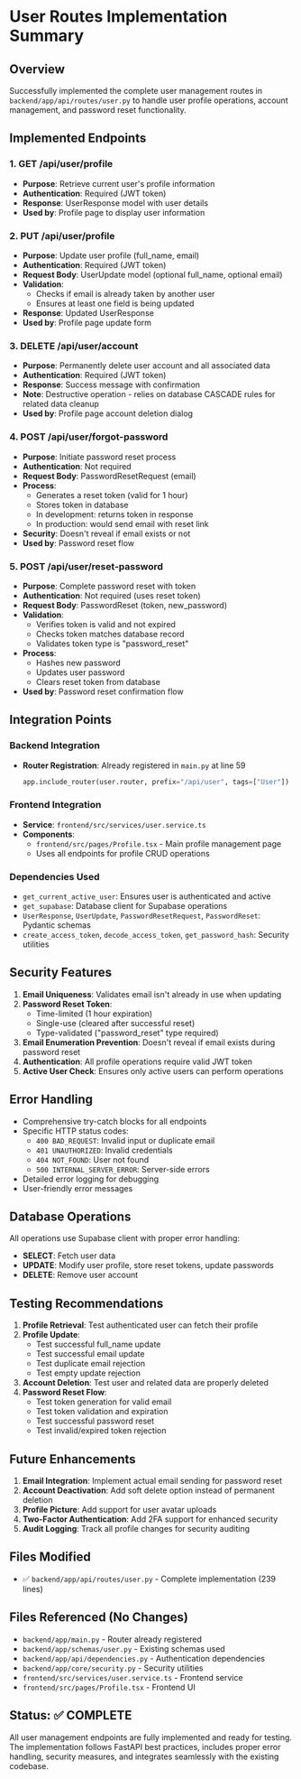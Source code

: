 # User Routes Implementation Summary

## Overview
Successfully implemented the complete user management routes in `backend/app/api/routes/user.py` to handle user profile operations, account management, and password reset functionality.

## Implemented Endpoints

### 1. **GET /api/user/profile**
- **Purpose**: Retrieve current user's profile information
- **Authentication**: Required (JWT token)
- **Response**: UserResponse model with user details
- **Used by**: Profile page to display user information

### 2. **PUT /api/user/profile**
- **Purpose**: Update user profile (full_name, email)
- **Authentication**: Required (JWT token)
- **Request Body**: UserUpdate model (optional full_name, optional email)
- **Validation**: 
  - Checks if email is already taken by another user
  - Ensures at least one field is being updated
- **Response**: Updated UserResponse
- **Used by**: Profile page update form

### 3. **DELETE /api/user/account**
- **Purpose**: Permanently delete user account and all associated data
- **Authentication**: Required (JWT token)
- **Response**: Success message with confirmation
- **Note**: Destructive operation - relies on database CASCADE rules for related data cleanup
- **Used by**: Profile page account deletion dialog

### 4. **POST /api/user/forgot-password**
- **Purpose**: Initiate password reset process
- **Authentication**: Not required
- **Request Body**: PasswordResetRequest (email)
- **Process**:
  - Generates a reset token (valid for 1 hour)
  - Stores token in database
  - In development: returns token in response
  - In production: would send email with reset link
- **Security**: Doesn't reveal if email exists or not
- **Used by**: Password reset flow

### 5. **POST /api/user/reset-password**
- **Purpose**: Complete password reset with token
- **Authentication**: Not required (uses reset token)
- **Request Body**: PasswordReset (token, new_password)
- **Validation**:
  - Verifies token is valid and not expired
  - Checks token matches database record
  - Validates token type is "password_reset"
- **Process**:
  - Hashes new password
  - Updates user password
  - Clears reset token from database
- **Used by**: Password reset confirmation flow

## Integration Points

### Backend Integration
- **Router Registration**: Already registered in `main.py` at line 59
  ```python
  app.include_router(user.router, prefix="/api/user", tags=["User"])
  ```

### Frontend Integration
- **Service**: `frontend/src/services/user.service.ts`
- **Components**: 
  - `frontend/src/pages/Profile.tsx` - Main profile management page
  - Uses all endpoints for profile CRUD operations

### Dependencies Used
- `get_current_active_user`: Ensures user is authenticated and active
- `get_supabase`: Database client for Supabase operations
- `UserResponse`, `UserUpdate`, `PasswordResetRequest`, `PasswordReset`: Pydantic schemas
- `create_access_token`, `decode_access_token`, `get_password_hash`: Security utilities

## Security Features

1. **Email Uniqueness**: Validates email isn't already in use when updating
2. **Password Reset Token**: 
   - Time-limited (1 hour expiration)
   - Single-use (cleared after successful reset)
   - Type-validated ("password_reset" type required)
3. **Email Enumeration Prevention**: Doesn't reveal if email exists during password reset
4. **Authentication**: All profile operations require valid JWT token
5. **Active User Check**: Ensures only active users can perform operations

## Error Handling

- Comprehensive try-catch blocks for all endpoints
- Specific HTTP status codes:
  - `400 BAD_REQUEST`: Invalid input or duplicate email
  - `401 UNAUTHORIZED`: Invalid credentials
  - `404 NOT_FOUND`: User not found
  - `500 INTERNAL_SERVER_ERROR`: Server-side errors
- Detailed error logging for debugging
- User-friendly error messages

## Database Operations

All operations use Supabase client with proper error handling:
- **SELECT**: Fetch user data
- **UPDATE**: Modify user profile, store reset tokens, update passwords
- **DELETE**: Remove user account

## Testing Recommendations

1. **Profile Retrieval**: Test authenticated user can fetch their profile
2. **Profile Update**: 
   - Test successful full_name update
   - Test successful email update
   - Test duplicate email rejection
   - Test empty update rejection
3. **Account Deletion**: Test user and related data are properly deleted
4. **Password Reset Flow**:
   - Test token generation for valid email
   - Test token validation and expiration
   - Test successful password reset
   - Test invalid/expired token rejection

## Future Enhancements

1. **Email Integration**: Implement actual email sending for password reset
2. **Account Deactivation**: Add soft delete option instead of permanent deletion
3. **Profile Picture**: Add support for user avatar uploads
4. **Two-Factor Authentication**: Add 2FA support for enhanced security
5. **Audit Logging**: Track all profile changes for security auditing

## Files Modified

- ✅ `backend/app/api/routes/user.py` - Complete implementation (239 lines)

## Files Referenced (No Changes)

- `backend/app/main.py` - Router already registered
- `backend/app/schemas/user.py` - Existing schemas used
- `backend/app/api/dependencies.py` - Authentication dependencies
- `backend/app/core/security.py` - Security utilities
- `frontend/src/services/user.service.ts` - Frontend service
- `frontend/src/pages/Profile.tsx` - Frontend UI

## Status: ✅ COMPLETE

All user management endpoints are fully implemented and ready for testing. The implementation follows FastAPI best practices, includes proper error handling, security measures, and integrates seamlessly with the existing codebase.
